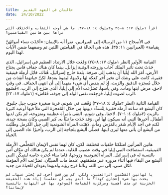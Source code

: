 ```yaml
---
title:  حالتان في العهد القديم
date:  24/10/2022
---
```


`اقرأ ١ملوك ١٧: ٨–٢٤ و٢ملوك ٤: ١٨–٣٧. ما هي أوجه التشابه والاختلاف التي نراها بين هاتين القيامتين؟`

في الأصحاح ١١ من الرسالة إلى العبرانيين، نقرأ أنه بالإيمان: «أخَذَت نساء أمواتَهُنَّ بِقيامة» (العبرانيين ١١: ٣٥). هذه هي الحالة في القيامتين اللتين تم وصفهما ضمن الآيات لهذا اليوم.

القيامة الأولى (انظر ١ملوك ١٧: ٨–٢٤) وَقَعَت خلال الارتداد العظيم في إسرائيل، الذي حَدَثَ تحت تأثير الملك آخاب وزوجته الوثنية إيزابل. بينما كان هناك جفاف قاس يجتاح الأرض، أمَرَ الله إيليا أن يذهب إلى صرفة، بلدة خارج إسرائيل. هُناك، قابَل أرملة فينيقية فقيرة، كانت على وشك أن تخبز آخر كعكة لها ولابنها، ليموتا بعدها. لكنَّ حياتهما اُنقِذت مِن خلال مُعجزة الدقيق والزيت، إذ لم ينقص أي شيء منهما إلى أن انتهى الجفاف. في وقتٍ لاحق، مرض ابنها ومات. وفي يأسها، تَضرَّعت الأم إلى إيليا، الذي صَرَخ إلى الرب. »فَسَمِع الرب لصوت إيليا، فَرَجِعَت نفس الولد إلى جوفه، فَعَاش» (١ملوك ١٧: ٢٢).

القيامة الثانية (انظر ٢ملوك ٤: ١٨–٣٧) وَقَعَت في شونم، قرية صغيرة جنوب جبل جلبوع. كان أليشع قد ساعد أرملة فقيرة لِتُسدِّد ديونها مِن خلال المُعجزة التي ملأ فيها أوعية كثيرة بالزيت (٢ملوك ٤: ١–٧). لاحقا، وفي شونم، التقى بامرأة عظيمة ومتزوجة، لم يكن لديها أطفال. أخبرها النبي أنه سيكون لها ابن، وَقد حَدَث ما تنبّأ به. كبر الصبي وكان بصحة جيدة، لكنه في أحد الأيام شَعَر بالمَرَض ومات. ذَهَبَت المرأة الشونمية إلى جبل الكرمل وطَلَبَت من أليشع أن يأتي معها ليرى ابنها. فصلَّى أليشع بلجاجة إلى الرب، وأخيرًا عاد الصبي إلى الحياة.

هاتين المرأتين امتلكتا خلفيات مُختلفة، لكن، كان لهما نفس الإيمان المُخلِّص. الأرملة الفينيقية، استضافت النبي إيليا في وقت عصيب للغاية، عندما لم يكن هنالك أي مكان آمن بالنسبة له في إسرائيل. المرأة الشونمية وزوجها، قاما ببناء حُجرة خاصة ليتمكَّن النبي أليشع من البقاء فيها أثناء مروره عبر منطقتهم. عندما مات الصبيِّان، تضرَّعت الأم المؤمنة لكل صبي، إلى نبي الله، ونالتا فرح رؤية ولديهما يعودان للحياة من جديد.

`يا لهاتين القصَّتين الرائعتين، ولكن، كم مِن قصةٍ أخرى لم يُخبَر عنها… لم يحدث بها شيء إعجازي كهذا؟ ما الذي يجب أن تعلمنا إياه هذه الحقيقة الحزينة عن مدى أهمية ومركزية القيامة الموعود بها في النهاية بالنسبة لإيماننا؟`